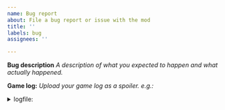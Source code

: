 ```yaml
---
name: Bug report
about: File a bug report or issue with the mod
title: ''
labels: bug
assignees: ''

---
```


**Bug description**
*A description of what you expected to happen and what actually happened.*

**Game log:**
*Upload your game log as a spoiler. e.g.:*
<details>
  <summary>logfile:</summary>
  
  ```log
  // Here comes your log
  ```
</details>